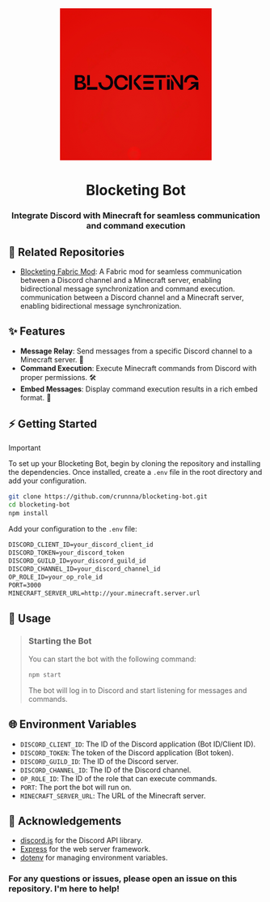 <div align="center">
  <img src="blocketing.jpeg" alt="Blocketing Logo" width="300" height="300">
  <h1 align="center">Blocketing Bot</h1>
  <h3>Integrate Discord with Minecraft for seamless communication and command execution</h3>
</div>

## 🔗 Related Repositories
- [Blocketing Fabric Mod](https://github.com/crunnna/blocketing-fabric-mod.git): A Fabric mod for seamless communication between a Discord channel and a Minecraft server, enabling bidirectional message synchronization and command execution. communication between a Discord channel and a Minecraft server, enabling bidirectional message synchronization.

## ✨ Features
- **Message Relay**: Send messages from a specific Discord channel to a Minecraft server. 💬
- **Command Execution**: Execute Minecraft commands from Discord with proper permissions. 🛠️
- **Embed Messages**: Display command execution results in a rich embed format. 📜

## ⚡ Getting Started
> [!IMPORTANT]
> To set up your Blocketing Bot, begin by cloning the repository and installing the dependencies. Once installed, create a `.env` file in the root directory and add your configuration.
> ```sh
> git clone https://github.com/crunnna/blocketing-bot.git
> cd blocketing-bot
> npm install
> ```
> Add your configuration to the `.env` file:
> ```env
> DISCORD_CLIENT_ID=your_discord_client_id
> DISCORD_TOKEN=your_discord_token
> DISCORD_GUILD_ID=your_discord_guild_id
> DISCORD_CHANNEL_ID=your_discord_channel_id
> OP_ROLE_ID=your_op_role_id
> PORT=3000
> MINECRAFT_SERVER_URL=http://your.minecraft.server.url
> ```

## 🚀 Usage
> ### Starting the Bot
> You can start the bot with the following command:
> ```sh
> npm start
> ```
> The bot will log in to Discord and start listening for messages and commands.

## 🌐 Environment Variables
- `DISCORD_CLIENT_ID`: The ID of the Discord application (Bot ID/Client ID).
- `DISCORD_TOKEN`: The token of the Discord application (Bot token).
- `DISCORD_GUILD_ID`: The ID of the Discord server.
- `DISCORD_CHANNEL_ID`: The ID of the Discord channel.
- `OP_ROLE_ID`: The ID of the role that can execute commands.
- `PORT`: The port the bot will run on.
- `MINECRAFT_SERVER_URL`: The URL of the Minecraft server.

## 🙏 Acknowledgements
- [discord.js](https://discord.js.org/) for the Discord API library.
- [Express](https://expressjs.com/) for the web server framework.
- [dotenv](https://github.com/motdotla/dotenv) for managing environment variables.

### For any questions or issues, please open an issue on this repository. I'm here to help!